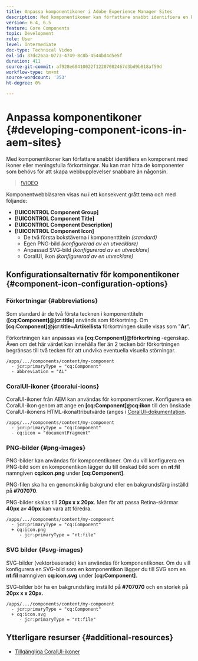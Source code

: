 ```yaml
---
title: Anpassa komponentikoner i Adobe Experience Manager Sites
description: Med komponentikoner kan författare snabbt identifiera en komponent med ikoner eller meningsfulla förkortningar. Nu kan man hitta de komponenter som behövs för att skapa webbupplevelser snabbare än någonsin.
version: 6.4, 6.5
feature: Core Components
topic: Development
role: User
level: Intermediate
doc-type: Technical Video
exl-id: 37dc26aa-0773-4749-8c8b-4544bd4d5e5f
duration: 411
source-git-commit: af928e60410022f12207082467d3bd9b818af59d
workflow-type: tm+mt
source-wordcount: '353'
ht-degree: 0%

---
```


# Anpassa komponentikoner {#developing-component-icons-in-aem-sites}

Med komponentikoner kan författare snabbt identifiera en komponent med ikoner eller meningsfulla förkortningar. Nu kan man hitta de komponenter som behövs för att skapa webbupplevelser snabbare än någonsin.

>[!VIDEO](https://video.tv.adobe.com/v/16778?quality=12&learn=on)

Komponentwebbläsaren visas nu i ett konsekvent grått tema och med följande:

* **[!UICONTROL Component Group]**
* **[!UICONTROL Component Title]**
* **[!UICONTROL Component Description]**
* **[!UICONTROL Component Icon]**
   * De två första bokstäverna i komponenttiteln *(standard)*
   * Egen PNG-bild *(konfigurerad av en utvecklare)*
   * Anpassad SVG-bild *(konfigurerad av en utvecklare)*
   * CoralUI, ikon *(konfigurerad av en utvecklare)*

## Konfigurationsalternativ för komponentikoner {#component-icon-configuration-options}

### Förkortningar {#abbreviations}

Som standard är de två första tecknen i komponenttiteln (**[cq:Component]@jcr:title**) används som förkortning. Om **[cq:Component]@jcr:title=Artikellista** förkortningen skulle visas som &quot;**Ar**&quot;.

Förkortningen kan anpassas via **[cq:Component]@förkortning** -egenskap. Även om det här värdet kan innehålla fler än 2 tecken bör förkortningen begränsas till två tecken för att undvika eventuella visuella störningar.

```plain
/apps/.../components/content/my-component
  - jcr:primaryType = "cq:Component"
  - abbreviation = "AL"
```

### CoralUI-ikoner {#coralui-icons}

CoralUI-ikoner från AEM kan användas för komponentikoner. Konfigurera en CoralUI-ikon genom att ange en **[cq:Component]@cq:ikon** till den önskade CoralUI-ikonens HTML-ikonattributvärde (anges i [CoralUI-dokumentation](https://helpx.adobe.com/experience-manager/6-5/sites/developing/using/reference-materials/coral-ui/coralui3/Coral.Icon.html).

```plain
/apps/.../components/content/my-component
  - jcr:primaryType = "cq:Component"
  - cq:icon = "documentFragment"
```

### PNG-bilder {#png-images}

PNG-bilder kan användas för komponentikoner. Om du vill konfigurera en PNG-bild som en komponentikon lägger du till önskad bild som en **nt:fil** namngiven **cq:icon.png** under **[cq:Component]**.

PNG-filen ska ha en genomskinlig bakgrund eller en bakgrundsfärg inställd på **#707070**.

PNG-bilder skalas till **20px x x 20px**. Men för att passa Retina-skärmar **40px** av **40px** kan vara att föredra.

```plain
/apps/.../components/content/my-component
  - jcr:primaryType = "cq:Component"
  + cq:icon.png
     - jcr:primaryType = "nt:file"
```

### SVG bilder {#svg-images}

SVG-bilder (vektorbaserade) kan användas för komponentikoner. Om du vill konfigurera en SVG-bild som en komponentikon lägger du till SVG som en **nt:fil** namngiven **cq:icon.svg** under **[cq:Component]**.

SVG-bilder bör ha en bakgrundsfärg inställd på **#707070** och en storlek på **20px x x 20px.**

```plain
/apps/.../components/content/my-component
  - jcr:primaryType = "cq:Component"
  + cq:icon.svg
     - jcr:primaryType = "nt:file"
```

## Ytterligare resurser {#additional-resources}

* [Tillgängliga CoralUI-ikoner](https://helpx.adobe.com/experience-manager/6-5/sites/developing/using/reference-materials/coral-ui/coralui3/Coral.Icon.html)

